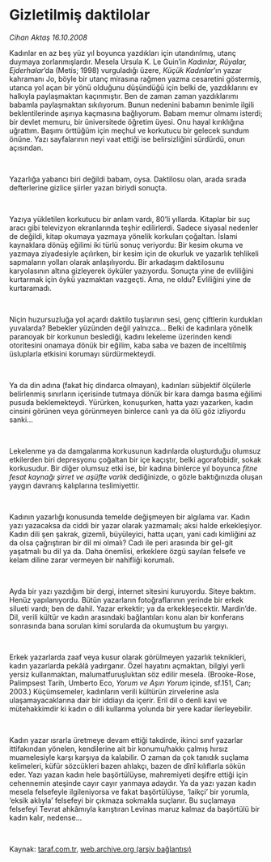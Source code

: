# Gizletilmiş daktilolar

*Cihan Aktaş 16.10.2008*

<div class="taraf_structure_2col_1zq">
<div class="margen_n">



 <p></p><p>Kadınlar en az beş yüz yıl boyunca yazdıkları için utandırılmış, utanç duymaya zorlanmışlardır. Mesela Ursula K. Le Guin’in <i>Kadınlar, Rüyalar, Ejderhalar</i>’da (Metis; 1998) vurguladığı üzere, <i>Küçük Kadınlar</i>’ın yazar kahramanı Jo, böyle bir utanç mirasına rağmen yazma cesaretini göstermiş, utanca yol açan bir yönü olduğunu düşündüğü için belki de, yazdıklarını ev halkıyla paylaşmaktan kaçınmıştır. Ben de zaman zaman yazdıklarımı babamla paylaşmaktan sıkılıyorum. Bunun nedenini babamın benimle ilgili beklentilerinde aşırıya kaçmasına bağlıyorum. Babam memur olmamı isterdi; bir devlet memuru, bir üniversitede öğretim üyesi. Onu hayal kırıklığına uğrattım. Başımı örttüğüm için meçhul ve korkutucu bir gelecek sundum önüne. Yazı sayfalarının neyi vaat ettiği ise belirsizliğini sürdürdü, onun açısından. </p><br/>
<p>Yazarlığa yabancı biri değildi babam, oysa. Daktilosu olan, arada sırada defterlerine gizlice şiirler yazan biriydi sonuçta. </p><br/>
<p>Yazıya yükletilen korkutucu bir anlam vardı, 80’li yıllarda. Kitaplar bir suç aracı gibi televizyon ekranlarında teşhir edilirlerdi. Sadece siyasal nedenler de değildi, kitap okumaya yazmaya yönelik korkuları çoğaltan. İslami kaynaklara dönüş eğilimi iki türlü sonuç veriyordu: Bir kesim okuma ve yazmaya ziyadesiyle açılırken, bir kesim için de okurluk ve yazarlık tehlikeli sapmaların yolları olarak anlaşılıyordu. Bir arkadaşım daktilosunu karyolasının altına gizleyerek öyküler yazıyordu. Sonuçta yine de evliliğini kurtarmak için öykü yazmaktan vazgeçti. Ama, ne oldu? Evliliğini yine de kurtaramadı. </p><br/>
<p>Niçin huzursuzluğa yol açardı daktilo tuşlarının sesi, genç çiftlerin kurdukları yuvalarda? Bebekler yüzünden değil yalnızca... Belki de kadınlara yönelik paranoyak bir korkunun beslediği, kadını lekeleme üzerinden kendi otoritesini onamaya dönük bir eğilim, kaba saba ve bazen de inceltilmiş üsluplarla etkisini korumayı sürdürmekteydi. </p><br/>
<p>Ya da din adına (fakat hiç dindarca olmayan), kadınları sübjektif ölçülerle belirlenmiş sınırların içerisinde tutmaya dönük bir kara damga basma eğilimi pusuda beklemekteydi. Yürürken, konuşurken, hatta yazı yazarken, kadın cinsini görünen veya görünmeyen binlerce canlı ya da ölü göz izliyordu sanki... </p><br/>
<p>Lekelenme ya da damgalanma korkusunun kadınlarda oluşturduğu olumsuz etkilerden biri depresyonu çoğaltan bir içe kaçıştır, belki agorafobidir, sokak korkusudur. Bir diğer olumsuz etki ise, bir kadına binlerce yıl boyunca<i> fitne fesat kaynağı şirret ve aşüfte varlık</i> dediğinizde, o gözle baktığınızda oluşan yaygın davranış kalıplarına teslimiyettir. </p><br/>
<p>Kadının yazarlığı konusunda temelde değişmeyen bir algılama var. Kadın yazı yazacaksa da ciddi bir yazar olarak yazmamalı; aksi halde erkekleşiyor. Kadın dili şen şakrak, gizemli, büyüleyici, hatta uçarı, yani cadı kimliğini az da olsa çağrıştıran bir dil mi olmalı? Cadı ile peri arasında bir gel-git yaşatmalı bu dil ya da. Daha önemlisi, erkeklere özgü sayılan felsefe ve kelam diline zarar vermeyen bir nahifliği korumalı. </p><br/>
<p>Ayda bir yazı yazdığım bir dergi, internet sitesini kuruyordu. Siteye baktım. Henüz yapılanıyordu. Bütün yazarların fotoğraflarının yerinde bir erkek silueti vardı; ben de dahil. Yazar erkektir; ya da erkekleşecektir. Mardin’de. Dil, verili kültür ve kadın arasındaki bağlantıları konu alan bir konferans sonrasında bana sorulan kimi sorularda da okumuştum bu yargıyı. </p><br/>
<p>Erkek yazarlarda zaaf veya kusur olarak görülmeyen yazarlık teknikleri, kadın yazarlarda pekâlâ yadırganır. Özel hayatını açmaktan, bilgiyi yerli yersiz kullanmaktan, malumatfuruşluktan söz edilir mesela. (Brooke-Rose, Palimpsest Tarih, Umberto Eco, <i>Yorum ve Aşırı Yorum</i> içinde, sf.151, Can; 2003.) Küçümsemeler, kadınların verili kültürün zirvelerine asla ulaşamayacaklarına dair bir iddiayı da içerir. Eril dil o denli kavi ve mütehakkimdir ki kadın o dili kullanma yolunda bir yere kadar ilerleyebilir.</p><br/>
<p>Kadın yazar ısrarla üretmeye devam ettiği takdirde, ikinci sınıf yazarlar ittifakından yönelen, kendilerine ait bir konumu/hakkı çalmış hırsız muamelesiyle karşı karşıya da kalabilir. O zaman da çok tanıdık suçlama kelimeleri, küfür sözcükleri bazen ahlakçı, bazen de dînî kılıflarla sökün eder. Yazı yazan kadın hele başörtülüyse, mahremiyeti deşifre ettiği için cehennemin ateşinde cayır cayır yanmaya adaydır. Ya da yazı yazan kadın mesela felsefeyle ilgileniyorsa ve fakat başörtülüyse, ‘laikçi’ bir yorumla, ‘eksik aklıyla’ felsefeyi bir çıkmaza sokmakla suçlanır. Bu suçlamaya felsefeyi Tevrat ahkâmıyla karıştıran Levinas maruz kalmaz da başörtülü bir kadın kalır, nedense...</p>

<br/>


<div id="taraf_not">
</div>

</div>


</div>

Kaynak: [taraf.com.tr](http://www.taraf.com.tr:80/makale/2284.htm), [web.archive.org (arşiv bağlantısı)](http://web.archive.org/web/20081023230058/http://www.taraf.com.tr:80/makale/2284.htm)
